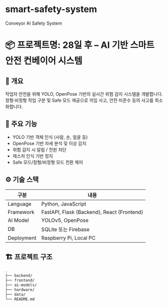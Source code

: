 # smart-safety-system
Conveyor AI Safety System
# 📦 프로젝트명: 28일 후 – AI 기반 스마트 안전 컨베이어 시스템

## 📌 개요
작업자 안전을 위해 YOLO, OpenPose 기반의 실시간 위험 감지 시스템을 개발합니다.  
정형·비정형 작업 구분 및 Safe 모드 제공으로 끼임 사고, 안전 미준수 등의 사고를 최소화합니다.

## 🧠 주요 기능
- YOLO 기반 객체 인식 (사람, 손, 얼굴 등)
- OpenPose 기반 자세 분석 및 이상 감지
- 위험 감지 시 알림 / 전원 차단
- 제스처 인식 기반 정지
- Safe 모드/정형/비정형 모드 전환 제어

## ⚙️ 기술 스택
| 구분       | 내용                            |
|------------|---------------------------------|
| Language   | Python, JavaScript              |
| Framework  | FastAPI, Flask (Backend), React (Frontend) |
| AI Model   | YOLOv5, OpenPose                |
| DB         | SQLite 또는 Firebase            |
| Deployment | Raspberry Pi, Local PC          |

## 🏗️ 프로젝트 구조
```bash
.
├── backend/
├── frontend/
├── ai-models/
├── hardware/
├── data/
└── README.md